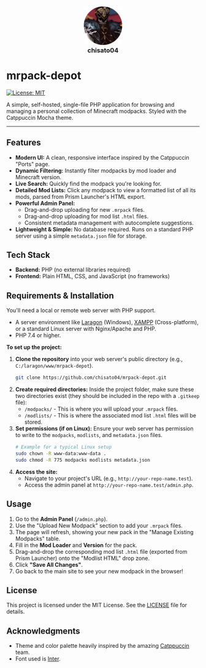 <h3 align="center">
	<img src="https://github.com/chisato04/mrpack-depot/blob/main/images/capitano.png" width="100" alt="Logo"/><br/>
	chisato04
</h3>

# mrpack-depot

[![License: MIT](https://img.shields.io/badge/License-MIT-blue.svg)](https://opensource.org/licenses/MIT)

A simple, self-hosted, single-file PHP application for browsing and managing a personal collection of Minecraft modpacks. Styled with the Catppuccin Mocha theme.

---

##  Features

- **Modern UI:** A clean, responsive interface inspired by the Catppuccin "Ports" page.
- **Dynamic Filtering:** Instantly filter modpacks by mod loader and Minecraft version.
- **Live Search:** Quickly find the modpack you're looking for.
- **Detailed Mod Lists:** Click any modpack to view a formatted list of all its mods, parsed from Prism Launcher's HTML export.
- **Powerful Admin Panel:**
  - Drag-and-drop uploading for new `.mrpack` files.
  - Drag-and-drop uploading for mod list `.html` files.
  - Consistent metadata management with autocomplete suggestions.
- **Lightweight & Simple:** No database required. Runs on a standard PHP server using a simple `metadata.json` file for storage.

##  Tech Stack

- **Backend:** PHP (no external libraries required)
- **Frontend:** Plain HTML, CSS, and JavaScript (no frameworks)

##  Requirements & Installation

You'll need a local or remote web server with PHP support.

- A server environment like [Laragon](https://laragon.org/) (Windows), [XAMPP](https://www.apachefriends.org/) (Cross-platform), or a standard Linux server with Nginx/Apache and PHP.
- PHP 7.4 or higher.

**To set up the project:**

1.  **Clone the repository** into your web server's public directory (e.g., `C:/laragon/www/mrpack-depot`).
    ```bash
    git clone https://github.com/chisato04/mrpack-depot.git
    ```
2.  **Create required directories:** Inside the project folder, make sure these two directories exist (they should be included in the repo with a `.gitkeep` file):
    - `/modpacks/` - This is where you will upload your `.mrpack` files.
    - `/modlists/` - This is where the associated mod list `.html` files will be stored.
3.  **Set permissions (if on Linux):** Ensure your web server has permission to write to the `modpacks`, `modlists`, and `metadata.json` files.
    ```bash
    # Example for a typical Linux setup
    sudo chown -R www-data:www-data .
    sudo chmod -R 775 modpacks modlists metadata.json
    ```
4.  **Access the site:**
    - Navigate to your project's URL (e.g., `http://your-repo-name.test`).
    - Access the admin panel at `http://your-repo-name.test/admin.php`.

##  Usage

1.  Go to the **Admin Panel** (`/admin.php`).
2.  Use the "Upload New Modpack" section to add your `.mrpack` files.
3.  The page will refresh, showing your new pack in the "Manage Existing Modpacks" table.
4.  Fill in the **Mod Loader** and **Version** for the pack.
5.  Drag-and-drop the corresponding mod list `.html` file (exported from Prism Launcher) onto the "Modlist HTML" drop zone.
6.  Click **"Save All Changes"**.
7.  Go back to the main site to see your new modpack in the browser!

##  License

This project is licensed under the MIT License. See the [LICENSE](LICENSE) file for details.

##  Acknowledgments

-   Theme and color palette heavily inspired by the amazing [Catppuccin](https://github.com/catppuccin/catppuccin) team.
-   Font used is [Inter](https://fonts.google.com/specimen/Inter).
